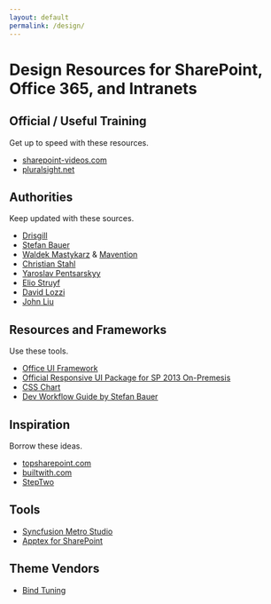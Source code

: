 ```yaml
---
layout: default
permalink: /design/
---
```

# Design Resources for SharePoint, Office 365, and Intranets

## Official / Useful Training

Get up to speed with these resources.

*   [sharepoint-videos.com](http://sharepoint-videos.com)
*   [pluralsight.net](http://pluralsight.net)

## Authorities

Keep updated with these sources.

*   [Drisgill](http://blog.drisgill.com)
*   [Stefan Bauer](http://n8d.at)
*   [Waldek Mastykarz](http://blog.mastykarz.nl) & [Mavention](http://www.mavention.com/blog)
*   [Christian Stahl](http://chrisstahl.wordpress.com)
*   [Yaroslav Pentsarskyy](http://www.sharemuch.com)
*   [Elio Struyf](http://www.eliostruyf.com/)
*   [David Lozzi](https://davidlozzi.com/)
*   [John Liu](http://johnliu.net)

## Resources and Frameworks

Use these tools.

*   [Office UI Framework](https://blogs.office.com/2015/08/31/introducing-office-ui-fabric-your-key-to-designing-add-ins-for-office/)
*   [Official Responsive UI Package for SP 2013 On-Premesis](https://dev.office.com/blogs/announcing-responsive-ui-package-for-sharepoint-on-premises-2013-2016)
*   [CSS Chart](http://sharepointexperience.com/csschart/csschart.html)
*   [Dev Workflow Guide by Stefan Bauer](http://www.n8d.at/blog/how-i-develop-in-sharepoint-and-office-365-now/)

## Inspiration

Borrow these ideas.

*   [topsharepoint.com](http://www.topsharepoint.com/)
*   [builtwith.com](http://builtwith.com)
*   [StepTwo](http://www.steptwo.com.au)

## Tools

*   [Syncfusion Metro Studio](https://www.syncfusion.com/downloads/metrostudio)
*   [Apptex for SharePoint](http://spapptex.com/)

## Theme Vendors

*   [Bind Tuning](http://bindtuning.com)